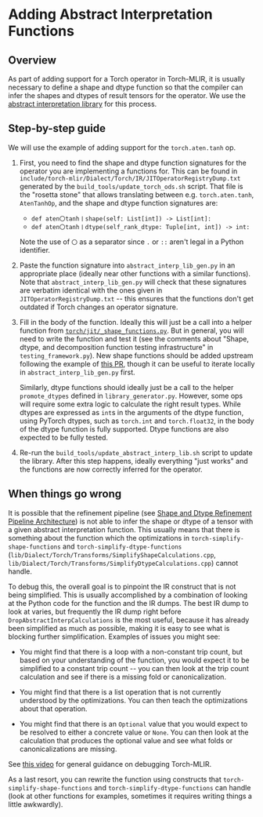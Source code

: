# Adding Abstract Interpretation Functions

## Overview

As part of adding support for a Torch operator in Torch-MLIR, it is usually
necessary to define a shape and dtype function so that the compiler can infer
the shapes and dtypes of result tensors for the operator. We use the
[abstract interpretation library](abstract_interp_lib.md) for this process.

## Step-by-step guide

We will use the example of adding support for the `torch.aten.tanh` op.

1. First, you need to find the shape and dtype function signatures for
   the operator you are implementing a functions for. This can be
   found in
   `include/torch-mlir/Dialect/Torch/IR/JITOperatorRegistryDump.txt`
   generated by the `build_tools/update_torch_ods.sh` script. That
   file is the "rosetta stone" that allows translating between
   e.g. `torch.aten.tanh`, `AtenTanhOp`, and the shape and dtype
   function signatures are:

   - `def aten〇tanh〡shape(self: List[int]) -> List[int]:`
   - `def aten〇tanh〡dtype(self_rank_dtype: Tuple[int, int]) -> int:`

   Note the use of `〇` as a separator since `.` or `::` aren't legal
   in a Python identifier.

2. Paste the function signature into `abstract_interp_lib_gen.py` in an
   appropriate place (ideally near other functions with a similar
   functions). Note that `abstract_interp_lib_gen.py` will check that
   these signatures are verbatim identical with the ones given in
   `JITOperatorRegistryDump.txt` -- this ensures that the functions
   don't get outdated if Torch changes an operator signature.

3. Fill in the body of the function. Ideally this will just be a call
   into a helper function from
   [`torch/jit/_shape_functions.py`](https://github.com/pytorch/pytorch/blob/279634f384662b7c3a9f8bf7ccc3a6afd2f05657/torch/jit/_shape_functions.py#L1).
   But in general, you will need to write the function and test it
   (see the comments about "Shape, dtype, and decomposition function
   testing infrastructure" in `testing_framework.py`). New shape
   functions should be added upstream following the example of [this PR](https://github.com/pytorch/pytorch/pull/76889),
   though it can be useful to iterate locally in `abstract_interp_lib_gen.py`
   first.

   Similarly, dtype functions should ideally just be a call to the helper
   `promote_dtypes` defined in `library_generator.py`. However, some ops will
   require some extra logic to calculate the right result types. While dtypes
   are expressed as `int`s in the arguments of the dtype function, using PyTorch
   dtypes, such as `torch.int` and `torch.float32`, in the body of the dtype
   function is fully supported. Dtype functions are also expected to be fully
   tested.

4. Re-run the `build_tools/update_abstract_interp_lib.sh` script to
   update the library. After this step happens, ideally everything
   "just works" and the functions are now correctly inferred for the
   operator.

## When things go wrong

It is possible that the refinement pipeline (see [Shape and Dtype Refinement Pipeline Architecture](abstract_interp_lib.md#shape-and-dtype-refinement-pipeline-architecture))
is not able to infer the shape or dtype of a tensor with a given
abstract interpretation function. This usually means that there is something
about the function which the optimizations in
`torch-simplify-shape-functions` and `torch-simplify-dtype-functions`
(`lib/Dialect/Torch/Transforms/SimplifyShapeCalculations.cpp`,
`lib/Dialect/Torch/Transforms/SimplifyDtypeCalculations.cpp`)
cannot handle.

To debug this, the overall goal is to pinpoint the IR construct that is not
being simplified. This is usually accomplished by a combination of looking at
the Python code for the function and the IR dumps. The best IR dump to look at
varies, but frequently the IR dump right before `DropAbstractInterpCalculations`
is the most useful, because it has already been simplified as much as possible,
making it is easy to see what is blocking further simplification. Examples of
issues you might see:

- You might find that there is a loop with a non-constant trip count,
  but based on your understanding of the function, you would expect it
  to be simplified to a constant trip count -- you can then look at
  the trip count calculation and see if there is a missing fold or
  canonicalization.

- You might find that there is a list operation that is not currently understood
  by the optimizations. You can then teach the optimizations about that
  operation.

- You might find that there is an `Optional` value that you would
  expect to be resolved to either a concrete value or `None`. You can
  then look at the calculation that produces the optional value and
  see what folds or canonicalizations are missing.

See [this video](https://www.youtube.com/watch?v=E5epCJOtrf8) for general
guidance on debugging Torch-MLIR.

As a last resort, you can rewrite the function using constructs that
`torch-simplify-shape-functions` and `torch-simplify-dtype-functions` can handle
(look at other functions for examples, sometimes it requires writing things a
little awkwardly).
